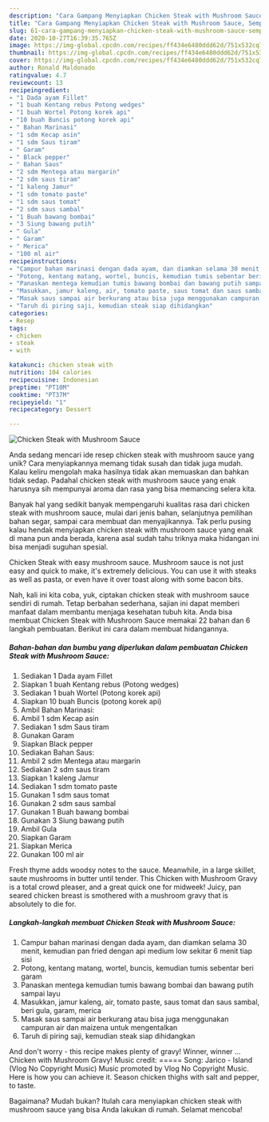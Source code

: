 ```yaml
---
description: "Cara Gampang Menyiapkan Chicken Steak with Mushroom Sauce, Sempurna"
title: "Cara Gampang Menyiapkan Chicken Steak with Mushroom Sauce, Sempurna"
slug: 61-cara-gampang-menyiapkan-chicken-steak-with-mushroom-sauce-sempurna
date: 2020-10-27T16:39:35.765Z
image: https://img-global.cpcdn.com/recipes/ff434e6480ddd62d/751x532cq70/chicken-steak-with-mushroom-sauce-foto-resep-utama.jpg
thumbnail: https://img-global.cpcdn.com/recipes/ff434e6480ddd62d/751x532cq70/chicken-steak-with-mushroom-sauce-foto-resep-utama.jpg
cover: https://img-global.cpcdn.com/recipes/ff434e6480ddd62d/751x532cq70/chicken-steak-with-mushroom-sauce-foto-resep-utama.jpg
author: Ronald Maldonado
ratingvalue: 4.7
reviewcount: 13
recipeingredient:
- "1 Dada ayam Fillet"
- "1 buah Kentang rebus Potong wedges"
- "1 buah Wortel Potong korek api"
- "10 buah Buncis potong korek api"
- " Bahan Marinasi"
- "1 sdm Kecap asin"
- "1 sdm Saus tiram"
- " Garam"
- " Black pepper"
- " Bahan Saus"
- "2 sdm Mentega atau margarin"
- "2 sdm saus tiram"
- "1 kaleng Jamur"
- "1 sdm tomato paste"
- "1 sdm saus tomat"
- "2 sdm saus sambal"
- "1 Buah bawang bombai"
- "3 Siung bawang putih"
- " Gula"
- " Garam"
- " Merica"
- "100 ml air"
recipeinstructions:
- "Campur bahan marinasi dengan dada ayam, dan diamkan selama 30 menit, kemudian pan fried dengan api medium low sekitar 6 menit tiap sisi"
- "Potong, kentang matang, wortel, buncis, kemudian tumis sebentar beri garam"
- "Panaskan mentega kemudian tumis bawang bombai dan bawang putih sampai layu"
- "Masukkan, jamur kaleng, air, tomato paste, saus tomat dan saus sambal, beri gula, garam, merica"
- "Masak saus sampai air berkurang atau bisa juga menggunakan campuran air dan maizena untuk mengentalkan"
- "Taruh di piring saji, kemudian steak siap dihidangkan"
categories:
- Resep
tags:
- chicken
- steak
- with

katakunci: chicken steak with 
nutrition: 104 calories
recipecuisine: Indonesian
preptime: "PT10M"
cooktime: "PT37M"
recipeyield: "1"
recipecategory: Dessert

---
```



![Chicken Steak with Mushroom Sauce](https://img-global.cpcdn.com/recipes/ff434e6480ddd62d/751x532cq70/chicken-steak-with-mushroom-sauce-foto-resep-utama.jpg)

Anda sedang mencari ide resep chicken steak with mushroom sauce yang unik? Cara menyiapkannya memang tidak susah dan tidak juga mudah. Kalau keliru mengolah maka hasilnya tidak akan memuaskan dan bahkan tidak sedap. Padahal chicken steak with mushroom sauce yang enak harusnya sih mempunyai aroma dan rasa yang bisa memancing selera kita.

Banyak hal yang sedikit banyak mempengaruhi kualitas rasa dari chicken steak with mushroom sauce, mulai dari jenis bahan, selanjutnya pemilihan bahan segar, sampai cara membuat dan menyajikannya. Tak perlu pusing kalau hendak menyiapkan chicken steak with mushroom sauce yang enak di mana pun anda berada, karena asal sudah tahu triknya maka hidangan ini bisa menjadi suguhan spesial.

Chicken Steak with easy mushroom sauce. Mushroom sauce is not just easy and quick to make, it&#39;s extremely delicious. You can use it with steaks as well as pasta, or even have it over toast along with some bacon bits.


Nah, kali ini kita coba, yuk, ciptakan chicken steak with mushroom sauce sendiri di rumah. Tetap berbahan sederhana, sajian ini dapat memberi manfaat dalam membantu menjaga kesehatan tubuh kita. Anda bisa membuat Chicken Steak with Mushroom Sauce memakai 22 bahan dan 6 langkah pembuatan. Berikut ini cara dalam membuat hidangannya.

<!--inarticleads1-->

##### Bahan-bahan dan bumbu yang diperlukan dalam pembuatan Chicken Steak with Mushroom Sauce:

1. Sediakan 1 Dada ayam Fillet
1. Siapkan 1 buah Kentang rebus (Potong wedges)
1. Sediakan 1 buah Wortel (Potong korek api)
1. Siapkan 10 buah Buncis (potong korek api)
1. Ambil  Bahan Marinasi:
1. Ambil 1 sdm Kecap asin
1. Sediakan 1 sdm Saus tiram
1. Gunakan  Garam
1. Siapkan  Black pepper
1. Sediakan  Bahan Saus:
1. Ambil 2 sdm Mentega atau margarin
1. Sediakan 2 sdm saus tiram
1. Siapkan 1 kaleng Jamur
1. Sediakan 1 sdm tomato paste
1. Gunakan 1 sdm saus tomat
1. Gunakan 2 sdm saus sambal
1. Gunakan 1 Buah bawang bombai
1. Gunakan 3 Siung bawang putih
1. Ambil  Gula
1. Siapkan  Garam
1. Siapkan  Merica
1. Gunakan 100 ml air


Fresh thyme adds woodsy notes to the sauce. Meanwhile, in a large skillet, saute mushrooms in butter until tender. This Chicken with Mushroom Gravy is a total crowd pleaser, and a great quick one for midweek! Juicy, pan seared chicken breast is smothered with a mushroom gravy that is absolutely to die for. 

<!--inarticleads2-->

##### Langkah-langkah membuat Chicken Steak with Mushroom Sauce:

1. Campur bahan marinasi dengan dada ayam, dan diamkan selama 30 menit, kemudian pan fried dengan api medium low sekitar 6 menit tiap sisi
1. Potong, kentang matang, wortel, buncis, kemudian tumis sebentar beri garam
1. Panaskan mentega kemudian tumis bawang bombai dan bawang putih sampai layu
1. Masukkan, jamur kaleng, air, tomato paste, saus tomat dan saus sambal, beri gula, garam, merica
1. Masak saus sampai air berkurang atau bisa juga menggunakan campuran air dan maizena untuk mengentalkan
1. Taruh di piring saji, kemudian steak siap dihidangkan


And don&#39;t worry - this recipe makes plenty of gravy! Winner, winner … Chicken with Mushroom Gravy! Music credit: ===== Song: Jarico - Island (Vlog No Copyright Music) Music promoted by Vlog No Copyright Music. Here is how you can achieve it. Season chicken thighs with salt and pepper, to taste. 

Bagaimana? Mudah bukan? Itulah cara menyiapkan chicken steak with mushroom sauce yang bisa Anda lakukan di rumah. Selamat mencoba!
